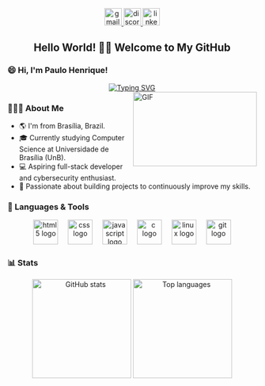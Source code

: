 <div align="center">
  <a href="mailto:paulohpr.comercial@gmail.com" target="_blank">
    <img src="https://img.shields.io/static/v1?message=Gmail&logo=gmail&label=&color=D14836&logoColor=white&labelColor=&style=for-the-badge" height="35" alt="gmail logo" />
  </a>
  
  <a href="https://discord.com/users/1087450730887118878" target="_blank">
    <img src="https://img.shields.io/static/v1?message=Discord&logo=discord&label=&color=7289DA&logoColor=white&labelColor=&style=for-the-badge" height="35" alt="discord logo" />
  </a>
  
  <a href="https://www.linkedin.com/in/paulo-henrique-445520379" target="_blank">
    <img src="https://img.shields.io/static/v1?message=LinkedIn&logo=linkedin&label=&color=0077B5&logoColor=white&labelColor=&style=for-the-badge" height="35" alt="linkedin logo" />
  </a>
</div>

<h2 align="center">Hello World! 👋🏾 Welcome to My GitHub</h2>

### <p align="left">😄 Hi, I'm Paulo Henrique!</p>


<div align="center">
  <a href="https://git.io/typing-svg"><img src="https://readme-typing-svg.demolab.com?font=Fira+Code&weight=600&size=25&pause=1000&color=FFF000&background=FF56FF00&center=true&width=435&lines=Aspiring+Full-Stack+Developer+" alt="Typing SVG" /></a>
<a target="_blank"></div>

  <img align="right" height="150" width="250" alt="GIF" src="https://i.pinimg.com/originals/e1/d4/c7/e1d4c7ddfa20bbfdd77b564e548a4c3c.gif">
</a>

### 👨🏾‍💻 About Me

- 🌎 I'm from Brasília, Brazil.  
- 🎓 Currently studying Computer Science at Universidade de Brasília (UnB).  
- 💻 Aspiring full-stack developer and cybersecurity enthusiast.  
- 🚀 Passionate about building projects to continuously improve my skills.

### 🧰 Languages & Tools


<div align="center">


  <img src="https://skillicons.dev/icons?i=html" height="50" alt="html5 logo"  />


  <img width="12" />


  <img src="https://skillicons.dev/icons?i=css" height="50" alt="css logo"  />


  <img width="12" />


  <img src="https://skillicons.dev/icons?i=js" height="50" alt="javascript logo"  />


  <img width="12" />


  <img src="https://skillicons.dev/icons?i=c" height="50" alt="c logo"  />


  <img width="12" />


  <img src="https://skillicons.dev/icons?i=linux" height="50" alt="linux logo"  />


  <img width="12" />


  <img src="https://skillicons.dev/icons?i=git" height="50" alt="git logo"  />


</div>





### 📊 Stats


<div align="center">


  <img src="https://github-readme-stats.vercel.app/api?username=Paulohpr&hide_title=false&hide_rank=false&show_icons=true&include_all_commits=true&count_private=true&disable_animations=false&theme=highcontrast&locale=en&hide_border=false" height="200" alt="GitHub stats" />


  <img src="https://github-readme-stats.vercel.app/api/top-langs?username=Paulohpr&locale=en&hide_title=true&layout=compact&card_width=320&langs_count=5&theme=highcontrast&hide_border=false" height="200" alt="Top languages" />


</div>


